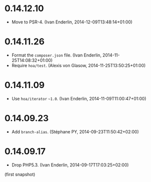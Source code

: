 # 0.14.12.10

  * Move to PSR-4. (Ivan Enderlin, 2014-12-09T13:48:14+01:00)

# 0.14.11.26

  * Format the `composer.json` file. (Ivan Enderlin, 2014-11-25T14:08:32+01:00)
  * Require `hoa/test`. (Alexis von Glasow, 2014-11-25T13:50:25+01:00)

# 0.14.11.09

  * Use `hoa/iterator` `~1.0`. (Ivan Enderlin, 2014-11-09T11:00:47+01:00)

# 0.14.09.23

  * Add `branch-alias`. (Stéphane PY, 2014-09-23T11:50:42+02:00)

# 0.14.09.17

  * Drop PHP5.3. (Ivan Enderlin, 2014-09-17T17:03:25+02:00)

(first snapshot)
